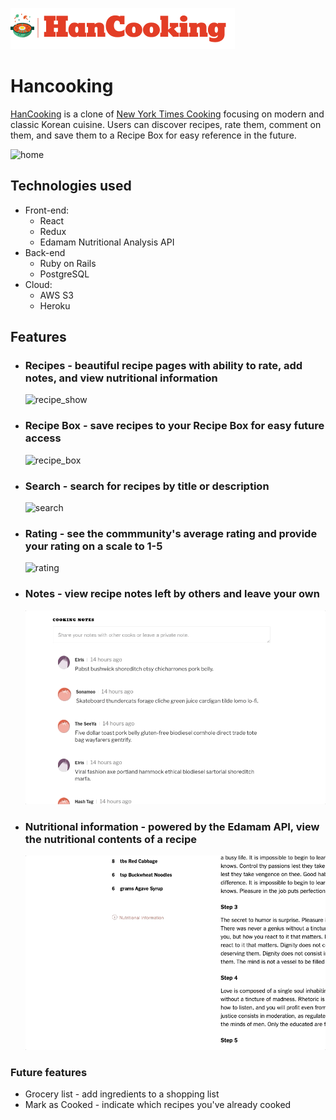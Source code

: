 ![logo](img/logo.png)
# Hancooking

[HanCooking](http://hancooking.herokuapp.com/#/) is a clone of [New York Times Cooking](https://cooking.nytimes.com/) focusing on modern and classic Korean cuisine. Users can discover recipes, rate them, comment on them, and save them to a Recipe Box for easy reference in the future.

![home](img/homepage.gif "HanCooking")

## Technologies used
* Front-end:
  * React
  * Redux
  * Edamam Nutritional Analysis API
* Back-end
  * Ruby on Rails
  * PostgreSQL
* Cloud:
  * AWS S3
  * Heroku

## Features
* ### Recipes - beautiful recipe pages with ability to rate, add notes, and view nutritional information
  ![recipe_show](img/recipe_show.gif "Recipe Pages")

* ### Recipe Box - save recipes to your Recipe Box for easy future access
  ![recipe_box](img/recipe_box.gif "Recipe Box")

* ### Search - search for recipes by title or description
  ![search](img/search.gif "Search")

* ### Rating - see the commmunity's average rating and provide your rating on a scale to 1-5
  ![rating](img/rating.gif "Rating")

* ### Notes - view recipe notes left by others and leave your own
  ![notes](img/comment.gif "Notes")

* ### Nutritional information - powered by the Edamam API, view the nutritional contents of a recipe
  ![nutrition](img/nutr.gif "Nutrition")

### Future features
* Grocery list - add ingredients to a shopping list
* Mark as Cooked - indicate which recipes you've already cooked

